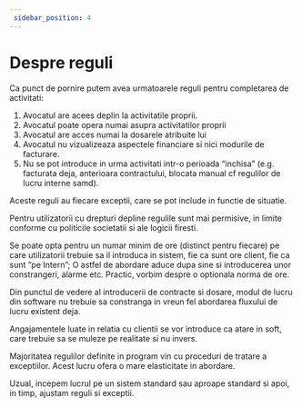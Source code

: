 ```yaml
---
 sidebar_position: 4
---
```

 
# Despre reguli

Ca punct de pornire putem avea urmatoarele reguli pentru completarea de activitati:

1. Avocatul are acees deplin la activitatile proprii.
2. Avocatul poate opera numai asupra activitatilor proprii
3. Avocatul are acces numai la dosarele atribuite lui
4. Avocatul nu vizualizeaza aspectele financiare si nici modurile de facturare.
5. Nu se pot introduce in urma activitati intr-o perioada “inchisa” (e.g. facturata deja,  anterioara contractului, blocata manual cf regulilor de lucru interne  samd).

Aceste reguli au fiecare exceptii, care se pot include in functie de situatie.

Pentru utilizatorii cu drepturi depline regulile sunt mai permisive, in limite conforme cu politicile societatii si ale logicii firesti.

Se poate opta pentru un numar minim de ore (distinct pentru fiecare)  pe care utilizatorii trebuie sa il introduca in sistem, fie ca sunt ore client, fie ca sunt ”pe Intern”;  O astfel de abordare aduce dupa sine si introducerea unor constrangeri, alarme etc. Practic, vorbim despre o optionala norma de ore.

Din punctul de vedere al introducerii de contracte si dosare, modul de lucru din software nu trebuie sa constranga in vreun fel abordarea fluxului de lucru existent deja.

Angajamentele luate in relatia cu clientii se vor introduce ca atare in soft, care trebuie sa se muleze pe realitate si nu invers.

Majoritatea regulilor definite in program vin cu proceduri de tratare a exceptiilor. Acest lucru ofera o mare elasticitate in abordare.

Uzual, incepem lucrul pe un sistem standard sau aproape standard si apoi, in timp, ajustam reguli si exceptii.